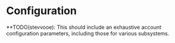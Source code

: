# Configuration

**TODO(stevvooe): This should include an exhaustive account configuration
parameters, including those for various subsystems.